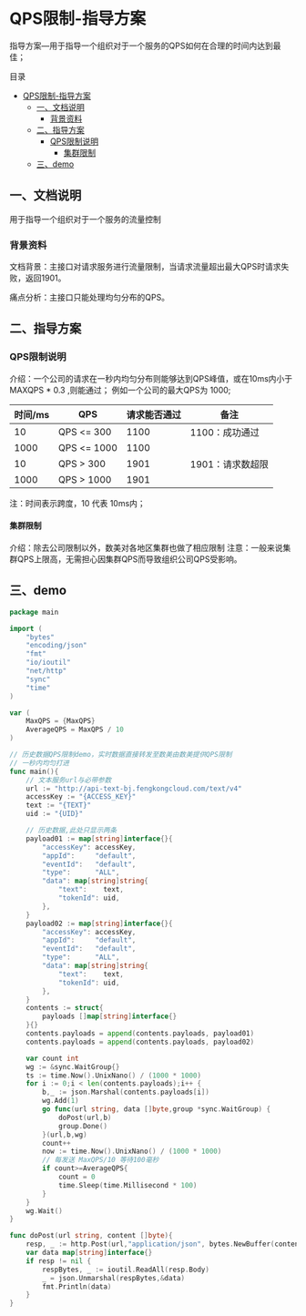 # QPS限制-指导方案

指导方案—用于指导一个组织对于一个服务的QPS如何在合理的时间内达到最佳；

目录

- [QPS限制-指导方案](#qps限制-指导方案)
	- [一、文档说明](#一文档说明)
		- [背景资料](#背景资料)
	- [二、指导方案](#二指导方案)
		- [QPS限制说明](#qps限制说明)
			- [集群限制](#集群限制)
	- [三、demo](#三demo)

## 一、文档说明

用于指导一个组织对于一个服务的流量控制

### 背景资料

文档背景：主接口对请求服务进行流量限制，当请求流量超出最大QPS时请求失败，返回1901。

痛点分析：主接口只能处理均匀分布的QPS。

## 二、指导方案

### QPS限制说明

介绍：一个公司的请求在一秒内均匀分布则能够达到QPS峰值，或在10ms内小于 MAXQPS * 0.3 ,则能通过；
例如一个公司的最大QPS为 1000;

| 时间/ms | QPS         | 请求能否通过 | 备注             |
| ------- | ----------- | ------------ | ---------------- |
| 10      | QPS <= 300  | 1100         | 1100：成功通过   |
| 1000    | QPS <= 1000 | 1100         |                  |
| 10      | QPS > 300   | 1901         | 1901：请求数超限 |
| 1000    | QPS > 1000  | 1901         |                  |

注：时间表示跨度，10 代表 10ms内；

#### 集群限制

介绍：除去公司限制以外，数美对各地区集群也做了相应限制
注意：一般来说集群QPS上限高，无需担心因集群QPS而导致组织公司QPS受影响。

##  三、demo

```go
package main

import (
	"bytes"
	"encoding/json"
	"fmt"
	"io/ioutil"
	"net/http"
	"sync"
	"time"
)

var (
	MaxQPS = {MaxQPS}
	AverageQPS = MaxQPS / 10
)

// 历史数据QPS限制demo，实时数据直接转发至数美由数美提供QPS限制
// 一秒内均匀打进
func main(){
	// 文本服务url与必带参数
	url := "http://api-text-bj.fengkongcloud.com/text/v4"
	accessKey := "{ACCESS_KEY}"
	text := "{TEXT}"
	uid := "{UID}"

	// 历史数据,此处只显示两条
	payload01 := map[string]interface{}{
		"accessKey": accessKey,
		"appId":     "default",
		"eventId":   "default",
		"type":      "ALL",
		"data": map[string]string{
			"text":    text,
			"tokenId": uid,
		},
	}
	payload02 := map[string]interface{}{
		"accessKey": accessKey,
		"appId":     "default",
		"eventId":   "default",
		"type":      "ALL",
		"data": map[string]string{
			"text":    text,
			"tokenId": uid,
		},
	}
	contents := struct{
		payloads []map[string]interface{}
	}{}
	contents.payloads = append(contents.payloads, payload01)
	contents.payloads = append(contents.payloads, payload02)

	var count int
	wg := &sync.WaitGroup{}
	ts := time.Now().UnixNano() / (1000 * 1000)
	for i := 0;i < len(contents.payloads);i++ {
		b,_ := json.Marshal(contents.payloads[i])
		wg.Add(1)
		go func(url string, data []byte,group *sync.WaitGroup) {
			doPost(url,b)
			group.Done()
		}(url,b,wg)
		count++
		now := time.Now().UnixNano() / (1000 * 1000)
		// 每发送 MaxQPS/10 等待100毫秒
		if count>=AverageQPS{
            count = 0
			time.Sleep(time.Millisecond * 100)
		}
	}
	wg.Wait()
}

func doPost(url string, content []byte){
	resp, _ := http.Post(url,"application/json", bytes.NewBuffer(content))
	var data map[string]interface{}
	if resp != nil {
		respBytes, _ := ioutil.ReadAll(resp.Body)
		_ = json.Unmarshal(respBytes,&data)
		fmt.Println(data)
	}
}
```

